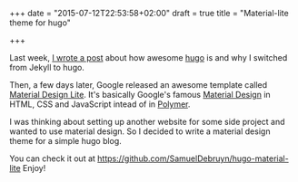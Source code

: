 +++
date = "2015-07-12T22:53:58+02:00"
draft = true
title = "Material-lite theme for hugo"

+++

Last week, [I wrote a post](/2015/an-introduction-to-hugo-a-static-site-generator/) about how awesome [hugo](http://gohugo.io) is and why I switched from Jekyll to hugo.

Then, a few days later, Google released an awesome template called [Material Design Lite](http://getmdl.io). It's basically Google's famous [Material Design](https://www.google.com/design/spec/material-design/introduction.html) in HTML, CSS and JavaScript intead of in [Polymer](https://www.polymer-project.org).

I was thinking about setting up another website for some side project and wanted to use material design. So I decided to write a material design theme for a simple hugo blog.

You can check it out at https://github.com/SamuelDebruyn/hugo-material-lite Enjoy!